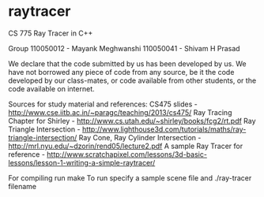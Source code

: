 raytracer
=========

CS 775 Ray Tracer in C++ 

Group 
110050012 - Mayank Meghwanshi
110050041 - Shivam H Prasad


We declare that the code submitted by us has been developed by us. We have not borrowed any piece of code from any source, be it the code developed by our class-mates, or code available from other students, or the code available on internet.

Sources for study material and references:
	CS475 slides - http://www.cse.iitb.ac.in/~paragc/teaching/2013/cs475/
	Ray Tracing Chapter for Shirley - http://www.cs.utah.edu/~shirley/books/fcg2/rt.pdf
	Ray Triangle Intersection - http://www.lighthouse3d.com/tutorials/maths/ray-triangle-intersection/
	Ray Cone, Ray Cylinder Intersection - http://mrl.nyu.edu/~dzorin/rend05/lecture2.pdf
	A sample Ray Tracer for reference - http://www.scratchapixel.com/lessons/3d-basic-lessons/lesson-1-writing-a-simple-raytracer/

For compiling run make
To run specify a sample scene file and ./ray-tracer filename
